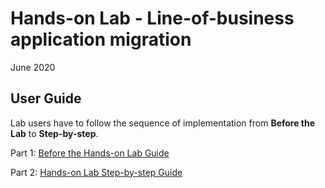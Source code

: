 # Hands-on Lab - Line-of-business application migration
June 2020

## User Guide 
Lab users have to follow the sequence of implementation from **Before the Lab** to **Step-by-step**. 

Part 1: [Before the Hands-on Lab Guide](https://github.com/angus-git/Azure-Line-of-Business-Application-Migration/blob/master/Hands-on%20lab/Before%20the%20HOL%20-%20Line-of-business%20application%20migration.md)

Part 2: [Hands-on Lab Step-by-step Guide](https://github.com/angus-git/Azure-Line-of-Business-Application-Migration/blob/master/Hands-on%20lab/HOL%20step-by%20step%20-%20Line-of-business%20application%20migration.md)

